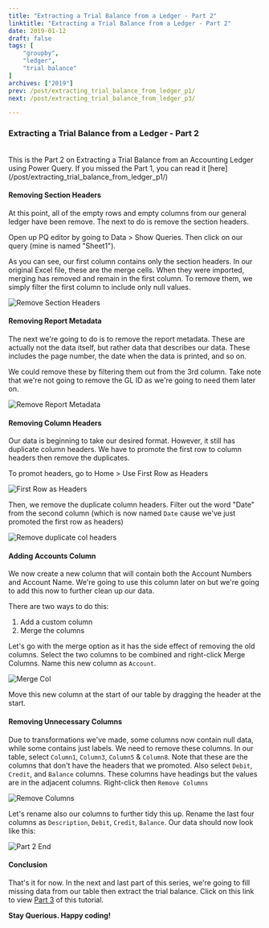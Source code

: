 ```yaml
---
title: "Extracting a Trial Balance from a Ledger - Part 2"
linktitle: "Extracting a Trial Balance from a Ledger - Part 2"
date: 2019-01-12
draft: false
tags: [
    "groupby",
    "ledger",
    "trial balance"
]
archives: ["2019"]
prev: /post/extracting_trial_balance_from_ledger_p1/
next: /post/extracting_trial_balance_from_ledger_p3/

---
```


### Extracting a Trial Balance from a Ledger - Part 2

<br>
This is the Part 2 on Extracting a Trial Balance from an Accounting Ledger using Power Query.
If you missed the Part 1, you can read it [here](/post/extracting_trial_balance_from_ledger_p1/)

#### Removing Section Headers
At this point, all of the empty rows and empty columns from our general ledger have been remove. The next to do is remove the section headers.

Open up PQ editor by going to Data > Show Queries. Then click on our query (mine is named "Sheet1").

As you can see, our first column contains only the section headers. In our original Excel file, these are the merge cells. When they were imported, merging has removed and remain in the first column. To remove them, we simply filter the first column to include only null values.

![Remove Section Headers](/img/extracting_trial_balance_from_ledger/remove_section_headers.png)

#### Removing Report Metadata

The next we're going to do is to remove the report metadata. These are actually not the data itself, but rather data that describes our data. These includes the page number, the date when the data is printed, and so on. 

We could remove these by filtering them out from the 3rd column. Take note that we're not going to remove the GL ID as we're going to need them later on.

![Remove Report Metadata](/img/extracting_trial_balance_from_ledger/remove_report_metadata.png)

#### Removing Column Headers
Our data is beginning to take our desired format. However, it still has duplicate column headers. We have to promote the first row to column headers then remove the duplicates. 

To promot headers, go to Home > Use First Row as Headers

![First Row as Headers](/img/extracting_trial_balance_from_ledger/first_row_as_headers.png)

Then, we remove the duplicate column headers. Filter out the word "Date" from the second column (which is now named `Date` cause we've just promoted the first row as headers)

![Remove duplicate col headers](/img/extracting_trial_balance_from_ledger/remove_dupl_col_headers.png)

#### Adding Accounts Column
We now create a new column that will contain both the Account Numbers and Account Name. We're going to use this column later on but we're going to add this now to further clean up our data.

There are two ways to do this:
1. Add a custom column 
2. Merge the columns

Let's go with the merge option as it has the side effect of removing the old columns. Select the two columns to be combined and right-click Merge Columns. Name this new column as `Account`.

![Merge Col](/img/extracting_trial_balance_from_ledger/merged_column.png)

Move this new column at the start of our table by dragging the header at the start.

#### Removing Unnecessary Columns
Due to transformations we've made, some columns now contain null data, while some contains just labels. We need to remove these columns. In our table, select `Column1`, `Column3`, `Column5` & `Column8`. Note that these are the columns that don't have the headers that we promoted. Also select `Debit`, `Credit`, and `Balance` columns. These columns have headings but the values are in the adjacent columns. Right-click then `Remove Columns`

![Remove Columns](/img/extracting_trial_balance_from_ledger/remove_columns.png)


Let's rename also our columns to further tidy this up. Rename the last four columns as `Description`, `Debit`, `Credit`, `Balance`. Our data should now look like this:

![Part 2 End](/img/extracting_trial_balance_from_ledger/part2_end.png)


#### Conclusion
That's it for now. In the next and last part of this series, we're going to fill missing data from our table then extract the trial balance. Click on this link to view [Part 3](ledger_to_trial_balance_part_3.html) of this tutorial.

**Stay Querious. Happy coding!**

